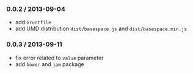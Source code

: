 ### 0.0.2 / 2013-09-04

* add `Gruntfile`
* add UMD distribution `dist/basespace.js` and  `dist/basespace.min.js`

### 0.0.3 / 2013-09-11

* fix error related to `value` parameter
* add `bower` and `jam` package
